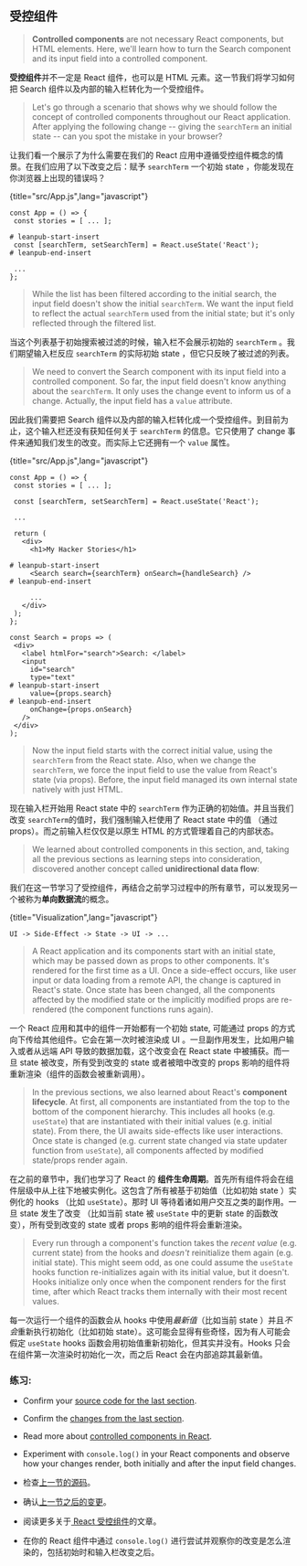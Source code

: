 ## 受控组件

> **Controlled components** are not necessary React components, but HTML elements. Here, we'll learn how to turn the Search component and its input field into a controlled component.

**受控组件**并不一定是 React 组件，也可以是 HTML 元素。这一节我们将学习如何把 Search 组件以及内部的输入栏转化为一个受控组件。

> Let's go through a scenario that shows  why we should follow the concept of controlled components throughout our React application. After applying the following change -- giving the `searchTerm` an initial state -- can you spot the mistake in your browser?

让我们看一个展示了为什么需要在我们的 React 应用中遵循受控组件概念的情景。在我们应用了以下改变之后：赋予 `searchTerm` 一个初始 state ，你能发现在你浏览器上出现的错误吗？

{title="src/App.js",lang="javascript"}
~~~~~~~
const App = () => {
 const stories = [ ... ];

# leanpub-start-insert
 const [searchTerm, setSearchTerm] = React.useState('React');
# leanpub-end-insert

 ...
};
~~~~~~~

> While the list has been filtered according to the initial search, the input field doesn't show the initial `searchTerm`. We want the input field to reflect the actual `searchTerm` used from the initial state; but it's only reflected through the filtered list.

当这个列表基于初始搜索被过滤的时候，输入栏不会展示初始的 `searchTerm` 。我们期望输入栏反应 `searchTerm` 的实际初始 state ，但它只反映了被过滤的列表。

> We need to convert the Search component with its input field into a controlled component. So far, the input field doesn't know anything about the `searchTerm`. It only uses the change event to inform us of a change. Actually, the input field has a `value` attribute.

因此我们需要把 Search 组件以及内部的输入栏转化成一个受控组件。到目前为止，这个输入栏还没有获知任何关于 `searchTerm` 的信息。它只使用了 change 事件来通知我们发生的改变。而实际上它还拥有一个 `value` 属性。


{title="src/App.js",lang="javascript"}
~~~~~~~
const App = () => {
 const stories = [ ... ];

 const [searchTerm, setSearchTerm] = React.useState('React');

 ...

 return (
   <div>
     <h1>My Hacker Stories</h1>

# leanpub-start-insert
     <Search search={searchTerm} onSearch={handleSearch} />
# leanpub-end-insert

     ...
   </div>
 );
};

const Search = props => (
 <div>
   <label htmlFor="search">Search: </label>
   <input
     id="search"
     type="text"
# leanpub-start-insert
     value={props.search}
# leanpub-end-insert
     onChange={props.onSearch}
   />
 </div>
);
~~~~~~~

> Now the input field starts with the correct initial value, using the `searchTerm` from the React state. Also, when we change the `searchTerm`, we force the input field to use the value from React's state (via props). Before, the input field managed its own internal state natively with just HTML.

现在输入栏开始用 React state 中的 `searchTerm` 作为正确的初始值。并且当我们改变 `searchTerm`的值时，我们强制输入栏使用了 React state 中的值 （通过 props）。而之前输入栏仅仅是以原生 HTML 的方式管理着自己的内部状态。

> We learned about controlled components in this section, and, taking all the previous sections as learning steps into consideration, discovered another concept called **unidirectional data flow**:

我们在这一节学习了受控组件，再结合之前学习过程中的所有章节，可以发现另一个被称为**单向数据流**的概念。

{title="Visualization",lang="javascript"}
~~~~~~~
UI -> Side-Effect -> State -> UI -> ...
~~~~~~~

> A React application and its components start with an initial state, which may be passed down as props to other components. It's rendered for the first time as a UI. Once a side-effect occurs, like user input or data loading from a remote API, the change is captured in React's state. Once state has been changed, all the components affected by the modified state or the implicitly modified props are re-rendered (the component functions runs again).

一个 React 应用和其中的组件一开始都有一个初始 state, 可能通过 props 的方式向下传给其他组件。它会在第一次时被渲染成 UI 。一旦副作用发生，比如用户输入或者从远端 API 导致的数据加载，这个改变会在 React state 中被捕获。而一旦 state 被改变，所有受到改变的 state 或者被暗中改变的 props 影响的组件将重新渲染（组件的函数会被重新调用）。

> In the previous sections, we also learned about React's **component lifecycle**. At first, all components are instantiated from the top to the bottom of the component hierarchy. This includes all hooks (e.g. `useState`) that are instantiated with their initial values (e.g. initial state). From there, the UI awaits side-effects like user interactions. Once state is changed (e.g. current state changed via state updater function from `useState`), all components affected by modified state/props render again.

在之前的章节中，我们也学习了 React 的 **组件生命周期**。首先所有组件将会在组件层级中从上往下地被实例化。这包含了所有被基于初始值（比如初始 state ）实例化的 hooks （比如 `useState`）。那时 UI 等待着诸如用户交互之类的副作用。一旦 state 发生了改变 （比如当前 state 被 `useState` 中的更新 state 的函数改变），所有受到改变的 state 或者 props 影响的组件将会重新渲染。

> Every run through a component's function takes the *recent value* (e.g. current state) from the hooks and *doesn't* reinitialize them again (e.g. initial state). This might seem odd, as one could assume the `useState` hooks function re-initializes again with its initial value, but it doesn't. Hooks initialize only once when the component renders for the first time, after which React tracks them internally with their most recent values.

每一次运行一个组件的函数会从 hooks 中使用*最新值*（比如当前 state ）并且*不会*重新执行初始化（比如初始 state）。这可能会显得有些奇怪，因为有人可能会假定 `useState` hooks 函数会用初始值重新初始化，但其实并没有。Hooks 只会在组件第一次渲染时初始化一次，而之后 React 会在内部追踪其最新值。

### 练习:

* Confirm your [source code for the last section](https://codesandbox.io/s/github/the-road-to-learn-react/hacker-stories/tree/hs/React-Controlled-Components).
 * Confirm the [changes from the last section](https://github.com/the-road-to-learn-react/hacker-stories/compare/hs/Lifting-State-in-React...hs/React-Controlled-Components?expand=1).
* Read more about [controlled components in React](https://www.robinwieruch.de/react-controlled-components/).
* Experiment with `console.log()` in your React components and observe how your changes render, both initially and after the input field changes.



* 检查[上一节的源码](https://codesandbox.io/s/github/the-road-to-learn-react/hacker-stories/tree/hs/React-Controlled-Components)。
* 确认[上一节之后的变更](https://github.com/the-road-to-learn-react/hacker-stories/compare/hs/Lifting-State-in-React...hs/React-Controlled-Components?expand=1)。
* 阅读更多关于[ React 受控组件](https://www.robinwieruch.de/react-controlled-components/)的文章。
* 在你的 React 组件中通过 `console.log()` 进行尝试并观察你的改变是怎么渲染的，包括初始时和输入栏改变之后。
